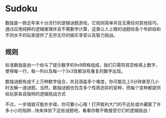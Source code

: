 Sudoku
======================

数独是一款近年来十分流行的逻辑谜题游戏，它规则简单并且无需任何其他技巧。通过应用纯粹的逻辑推理并且不需数学计算，这类让人上瘾的谜题给各个年龄段和不同水平的玩家提供了无穷无尽的娱乐享受以及智力挑战。

规则
-----------
标准数独是由一个给与了提示数字的9x9网格组成，我们只需将其空格填上数字，使得每一行，每一列以及每一个3x3宫都没有重复的数字出现。

数独谜题有成千上万种数字组合，并且涵盖多个难度，你可能花上5分钟甚至几小时去解一道谜题。当然，数独谜题也包含多个性质迥异的变种，而每个变种都提供给玩家各自独特的逻辑挑战方式

不过，一步错就可能步步错，你可要小心哦！打开胜利大门的不远处或许藏匿了许多小小的陷阱...快来体验下这些谜题吧，看看你敢不敢接受它们的逻辑挑战！


